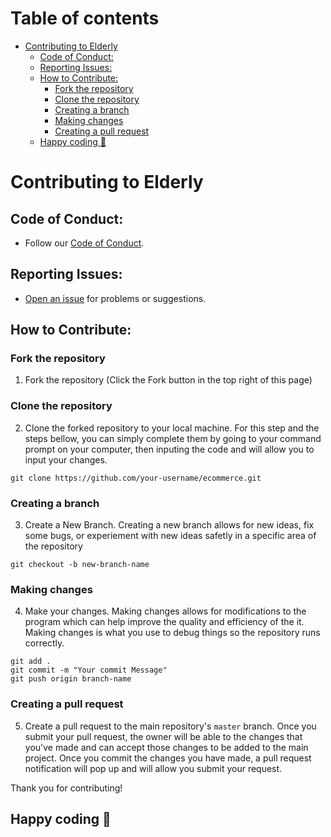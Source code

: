 # Table of contents
- [Contributing to Elderly](#contributing-to-elderly)
  - [Code of Conduct:](#code-of-conduct)
  - [Reporting Issues:](#reporting-issues)
  - [How to Contribute:](#how-to-contribute)
    - [Fork the repository](#fork-the-repository)
    - [Clone the repository](#clone-the-repository)
    - [Creating a branch](#creating-a-branch)
    - [Making changes](#making-changes)
    - [Creating a pull request](#creating-a-pull-request)
  - [Happy coding 🚀](#happy-coding-)


# Contributing to Elderly

 ## **Code of Conduct:**
- Follow our [Code of Conduct](CODE_OF_CONDUCT.md).

## **Reporting Issues:**
- [Open an issue](https://github.com/VivekChatterjee/ecommerce/issues) for problems or suggestions.

## **How to Contribute:**

### Fork the repository
1. Fork the repository (Click the Fork button in the top right of this page)

### Clone the repository
2. Clone the forked repository to your local machine. For this step and the steps bellow, you can simply complete them by going to your command prompt on your computer, then inputing the code and will allow you to input your changes.
```
git clone https://github.com/your-username/ecommerce.git
```
### Creating a branch
3. Create a New Branch. Creating a new branch allows for new ideas, fix some bugs, or experiement with new ideas safetly in a specific area of the repository
```
git checkout -b new-branch-name
```
### Making changes
4. Make your changes. Making changes allows for modifications to the program which can help improve the quality and efficiency of the it. Making changes is what you use to debug things so the repository runs correctly.
```
git add .
git commit -m "Your commit Message"
git push origin branch-name
```
### Creating a pull request
5. Create a pull request to the main repository's `master` branch. Once you submit your pull request, the owner will be able to the changes that you've made and can accept those changes to be added to the main project. Once you commit the changes you have made, a pull request notification will pop up and will allow you submit your request.


Thank you for contributing!

## Happy coding 🚀
